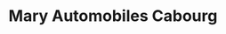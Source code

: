 ---
title: "Mary Automobiles Cabourg"
url: /cabourg/mary-automobiles-cabourg/
shop: réparation de voitures
---